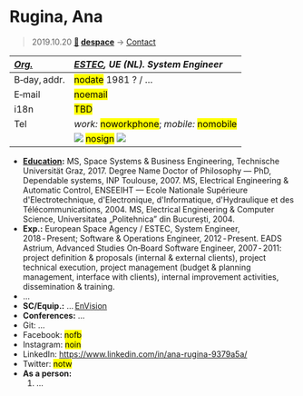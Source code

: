 # Rugina, Ana
> 2019.10.20 **[🚀](../index/index.md) [despace](index.md)** → [Contact](contact.md)

|*[Org.](contact.md)*|*[ESTEC](zz_estec.md), UE (NL). System Engineer*|
|:--|:--|
|B‑day, addr.|<mark>nodate</mark> 1981 ? / …|
|E‑mail|<mark>noemail</mark>|
|i18n|<mark>TBD</mark>|
|Tel|*work:* <mark>noworkphone</mark>; *mobile:* <mark>nomobile</mark>|
||[![](f/contact/r/rugina1_photo_thumb.jpg)](f/contact/r/rugina1_photo.jpg) <mark>nosign</mark> [![](f/contact//1_sign_thumb.jpg)](f/contact//1_sign.png)|

   - **[Education](edu.md):** MS, Space Systems & Business Engineering, Technische Universität Graz, 2017. Degree Name Doctor of Philosophy — PhD, Dependable systems, INP Toulouse, 2007. MS, Electrical Engineering & Automatic Control, ENSEEIHT — Ecole Nationale Supérieure d'Electrotechnique, d'Electronique, d'Informatique, d'Hydraulique et des Télécommunications, 2004. MS, Electrical Engineering & Computer Science, Universitatea „Politehnica” din București, 2004.
   - **Exp.:** European Space Agency / ESTEC, System Engineer, 2018 ‑ Present; Software & Operations Engineer, 2012 ‑ Present. EADS Astrium, Advanced Studies On‑Board Software Engineer, 2007 ‑ 2011: project definition & proposals (internal & external clients), project technical execution, project management (budget & planning management, interface with clients), internal improvement activities, dissemination & training.
   - …
   - **SC/Equip.:** … [EnVision](envision.md)
   - **Conferences:** …
   - Git: …
   - Facebook: <mark>nofb</mark>
   - Instagram: <mark>noin</mark>
   - LinkedIn: <https://www.linkedin.com/in/ana-rugina-9379a5a/>
   - Twitter: <mark>notw</mark>
   - **As a person:**
      1. …
